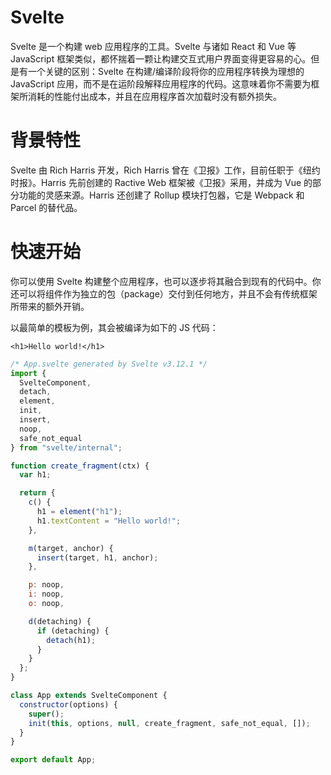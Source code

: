# Svelte

Svelte 是一个构建 web 应用程序的工具。Svelte 与诸如 React 和 Vue 等 JavaScript 框架类似，都怀揣着一颗让构建交互式用户界面变得更容易的心。但是有一个关键的区别：Svelte 在构建/编译阶段将你的应用程序转换为理想的 JavaScript 应用，而不是在运阶段解释应用程序的代码。这意味着你不需要为框架所消耗的性能付出成本，并且在应用程序首次加载时没有额外损失。

# 背景特性

Svelte 由 Rich Harris 开发，Rich Harris 曾在《卫报》工作，目前任职于《纽约时报》。Harris 先前创建的 Ractive Web 框架被《卫报》采用，并成为 Vue 的部分功能的灵感来源。Harris 还创建了 Rollup 模块打包器，它是 Webpack 和 Parcel 的替代品。

# 快速开始

你可以使用 Svelte 构建整个应用程序，也可以逐步将其融合到现有的代码中。你还可以将组件作为独立的包（package）交付到任何地方，并且不会有传统框架所带来的额外开销。

以最简单的模板为例，其会被编译为如下的 JS 代码：

```svelte
<h1>Hello world!</h1>
```

```js
/* App.svelte generated by Svelte v3.12.1 */
import {
  SvelteComponent,
  detach,
  element,
  init,
  insert,
  noop,
  safe_not_equal
} from "svelte/internal";

function create_fragment(ctx) {
  var h1;

  return {
    c() {
      h1 = element("h1");
      h1.textContent = "Hello world!";
    },

    m(target, anchor) {
      insert(target, h1, anchor);
    },

    p: noop,
    i: noop,
    o: noop,

    d(detaching) {
      if (detaching) {
        detach(h1);
      }
    }
  };
}

class App extends SvelteComponent {
  constructor(options) {
    super();
    init(this, options, null, create_fragment, safe_not_equal, []);
  }
}

export default App;
```
